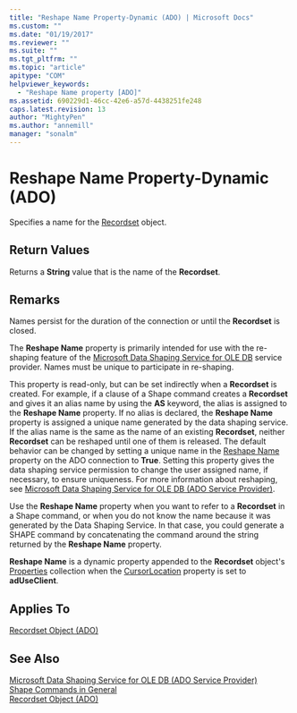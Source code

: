 ```yaml
---
title: "Reshape Name Property-Dynamic (ADO) | Microsoft Docs"
ms.custom: ""
ms.date: "01/19/2017"
ms.reviewer: ""
ms.suite: ""
ms.tgt_pltfrm: ""
ms.topic: "article"
apitype: "COM"
helpviewer_keywords: 
  - "Reshape Name property [ADO]"
ms.assetid: 690229d1-46cc-42e6-a57d-4438251fe248
caps.latest.revision: 13
author: "MightyPen"
ms.author: "annemill"
manager: "sonalm"
---
```

# Reshape Name Property-Dynamic (ADO)
Specifies a name for the [Recordset](../../../ado/reference/ado-api/recordset-object-ado.md) object.  
  
## Return Values  
 Returns a **String** value that is the name of the **Recordset**.  
  
## Remarks  
 Names persist for the duration of the connection or until the **Recordset** is closed.  
  
 The **Reshape Name** property is primarily intended for use with the re-shaping feature of the [Microsoft Data Shaping Service for OLE DB](../../../ado/guide/appendixes/microsoft-data-shaping-service-for-ole-db-ado-service-provider.md) service provider. Names must be unique to participate in re-shaping.  
  
 This property is read-only, but can be set indirectly when a **Recordset** is created. For example, if a clause of a Shape command creates a **Recordset** and gives it an alias name by using the **AS** keyword, the alias is assigned to the **Reshape Name** property. If no alias is declared, the **Reshape Name** property is assigned a unique name generated by the data shaping service. If the alias name is the same as the name of an existing **Recordset**, neither **Recordset** can be reshaped until one of them is released. The default behavior can be changed by setting a unique name in the [Reshape Name](../../../ado/reference/ado-api/reshape-name-property-dynamic-ado.md) property on the ADO connection to **True**. Setting this property gives the data shaping service permission to change the user assigned name, if necessary, to ensure uniqueness. For more information about reshaping, see [Microsoft Data Shaping Service for OLE DB (ADO Service Provider)](../../../ado/guide/appendixes/microsoft-data-shaping-service-for-ole-db-ado-service-provider.md).  
  
 Use the **Reshape Name** property when you want to refer to a **Recordset** in a Shape command, or when you do not know the name because it was generated by the Data Shaping Service. In that case, you could generate a SHAPE command by concatenating the command around the string returned by the **Reshape Name** property.  
  
 **Reshape Name** is a dynamic property appended to the **Recordset** object's [Properties](../../../ado/reference/ado-api/properties-collection-ado.md) collection when the [CursorLocation](../../../ado/reference/ado-api/cursorlocation-property-ado.md) property is set to **adUseClient**.  
  
## Applies To  
 [Recordset Object (ADO)](../../../ado/reference/ado-api/recordset-object-ado.md)  
  
## See Also  
 [Microsoft Data Shaping Service for OLE DB (ADO Service Provider)](../../../ado/guide/appendixes/microsoft-data-shaping-service-for-ole-db-ado-service-provider.md)   
 [Shape Commands in General](../../../ado/guide/data/shape-commands-in-general.md)   
 [Recordset Object (ADO)](../../../ado/reference/ado-api/recordset-object-ado.md)